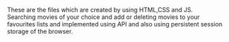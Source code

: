 These are the files which are created by using HTML,CSS and JS.
Searching movies of your choice and add or deleting movies to your favourites lists and implemented using API
and also using persistent session storage of the browser. 